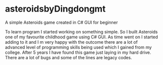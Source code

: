 # asteroidsbyDingdongmt
A simple Asteroids game created in C# GUI for beginner

To learn program I started working on something simple. So I built Asteroids one of my favourite childhood game using C# GUI. As time went on I started adding to it and I m very happy with the outcome there are a lot of advanced level of programming skills being used which I gained from my college. After 5 years I have found this game just laying in my hard drive. There are a lot of bugs and some of the lines are legacy codes.
